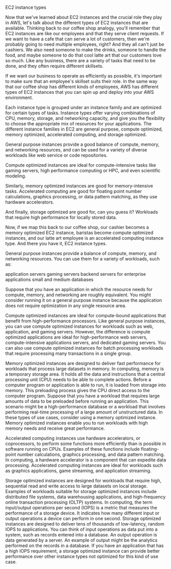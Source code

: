 EC2 instance types

Now that we've learned about EC2 instances and the crucial role they play in AWS, let's talk about the different types of EC2 instances that are available. Thinking back to our coffee shop analogy, you'll remember that EC2 instances are like our employees and that they serve client requests. If we want to have a cafe that can serve a lot of customers, then we're probably going to need multiple employees, right? And they all can't just be cashiers. We also need someone to make the drinks, someone to handle the food, and maybe someone to do that cool latte art that our customers love so much. Like any business, there are a variety of tasks that need to be done, and they often require different skillsets. 



If we want our business to operate as efficiently as possible, it's important to make sure that an employee's skillset suits their role. In the same way that our coffee shop has different kinds of employees, AWS has different types of EC2 instances that you can spin up and deploy into your AWS environment. 



Each instance type is grouped under an instance family and are optimized for certain types of tasks. Instance types offer varying combinations of CPU, memory, storage, and networking capacity, and give you the flexibility to choose the appropriate mix of resources for your applications. The different instance families in EC2 are general purpose, compute optimized, memory optimized, accelerated computing, and storage optimized. 



General purpose instances provide a good balance of compute, memory, and networking resources, and can be used for a variety of diverse workloads like web service or code repositories. 



Compute optimized instances are ideal for compute-intensive tasks like gaming servers, high performance computing or HPC, and even scientific modeling. 



Similarly, memory optimized instances are good for memory-intensive tasks. Accelerated computing are good for floating point number calculations, graphics processing, or data pattern matching, as they use hardware accelerators. 



And finally, storage optimized are good for, can you guess it? Workloads that require high performance for locally stored data. 



Now, if we map this back to our coffee shop, our cashier becomes a memory optimized EC2 instance, baristas become compute optimized instances, and our latte art employee is an accelerated computing instance type. And there you have it, EC2 instance types.

General purpose instances provide a balance of compute, memory, and networking resources. You can use them for a variety of workloads, such as:

application servers
gaming servers
backend servers for enterprise applications
small and medium databases

Suppose that you have an application in which the resource needs for compute, memory, and networking are roughly equivalent. You might consider running it on a general purpose instance because the application does not require optimization in any single resource area.

Compute optimized instances are ideal for compute-bound applications that benefit from high-performance processors. Like general purpose instances, you can use compute optimized instances for workloads such as web, application, and gaming servers.
However, the difference is compute optimized applications are ideal for high-performance web servers, compute-intensive applications servers, and dedicated gaming servers. You can also use compute optimized instances for batch processing workloads that require processing many transactions in a single group.

Memory optimized instances are designed to deliver fast performance for workloads that process large datasets in memory. In computing, memory is a temporary storage area. It holds all the data and instructions that a central processing unit (CPU) needs to be able to complete actions. Before a computer program or application is able to run, it is loaded from storage into memory. This preloading process gives the CPU direct access to the computer program.
Suppose that you have a workload that requires large amounts of data to be preloaded before running an application. This scenario might be a high-performance database or a workload that involves performing real-time processing of a large amount of unstructured data. In these types of use cases, consider using a memory optimized instance. Memory optimized instances enable you to run workloads with high memory needs and receive great performance.

Accelerated computing instances use hardware accelerators, or coprocessors, to perform some functions more efficiently than is possible in software running on CPUs. Examples of these functions include floating-point number calculations, graphics processing, and data pattern matching.
In computing, a hardware accelerator is a component that can expedite data processing. Accelerated computing instances are ideal for workloads such as graphics applications, game streaming, and application streaming.

Storage optimized instances are designed for workloads that require high, sequential read and write access to large datasets on local storage. Examples of workloads suitable for storage optimized instances include distributed file systems, data warehousing applications, and high-frequency online transaction processing (OLTP) systems.
In computing, the term input/output operations per second (IOPS) is a metric that measures the performance of a storage device. It indicates how many different input or output operations a device can perform in one second. Storage optimized instances are designed to deliver tens of thousands of low-latency, random IOPS to applications. 
You can think of input operations as data put into a system, such as records entered into a database. An output operation is data generated by a server. An example of output might be the analytics performed on the records in a database. If you have an application that has a high IOPS requirement, a storage optimized instance can provide better performance over other instance types not optimized for this kind of use case.